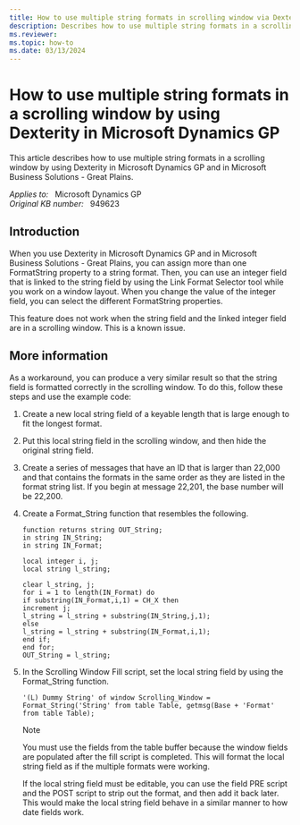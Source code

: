```yaml
---
title: How to use multiple string formats in scrolling window via Dexterity
description: Describes how to use multiple string formats in a scrolling window by using Dexterity in Microsoft Dynamics GP.
ms.reviewer: 
ms.topic: how-to
ms.date: 03/13/2024
---
```

# How to use multiple string formats in a scrolling window by using Dexterity in Microsoft Dynamics GP

This article describes how to use multiple string formats in a scrolling window by using Dexterity in Microsoft Dynamics GP and in Microsoft Business Solutions - Great Plains.

_Applies to:_ &nbsp; Microsoft Dynamics GP  
_Original KB number:_ &nbsp; 949623

## Introduction

When you use Dexterity in Microsoft Dynamics GP and in Microsoft Business Solutions - Great Plains, you can assign more than one FormatString property to a string format. Then, you can use an integer field that is linked to the string field by using the Link Format Selector tool while you work on a window layout. When you change the value of the integer field, you can select the different FormatString properties.

This feature does not work when the string field and the linked integer field are in a scrolling window. This is a known issue.

## More information

As a workaround, you can produce a very similar result so that the string field is formatted correctly in the scrolling window. To do this, follow these steps and use the example code:

1. Create a new local string field of a keyable length that is large enough to fit the longest format.
2. Put this local string field in the scrolling window, and then hide the original string field.
3. Create a series of messages that have an ID that is larger than 22,000 and that contains the formats in the same order as they are listed in the format string list. If you begin at message 22,201, the base number will be 22,200.
4. Create a Format_String function that resembles the following.

    ```console
    function returns string OUT_String;
    in string IN_String;
    in string IN_Format;
    
    local integer i, j;
    local string l_string;
    
    clear l_string, j;
    for i = 1 to length(IN_Format) do
    if substring(IN_Format,i,1) = CH_X then
    increment j;
    l_string = l_string + substring(IN_String,j,1);
    else
    l_string = l_string + substring(IN_Format,i,1);
    end if;
    end for;
    OUT_String = l_string;
    ```

5. In the Scrolling Window Fill script, set the local string field by using the Format_String function.

    ```console
    '(L) Dummy String' of window Scrolling_Window = 
    Format_String('String' from table Table, getmsg(Base + 'Format' from table Table);
    ```

    > [!NOTE]
    > You must use the fields from the table buffer because the window fields are populated after the fill script is completed. This will format the local string field as if the multiple formats were working.

    If the local string field must be editable, you can use the field PRE script and the POST script to strip out the format, and then add it back later. This would make the local string field behave in a similar manner to how date fields work.
